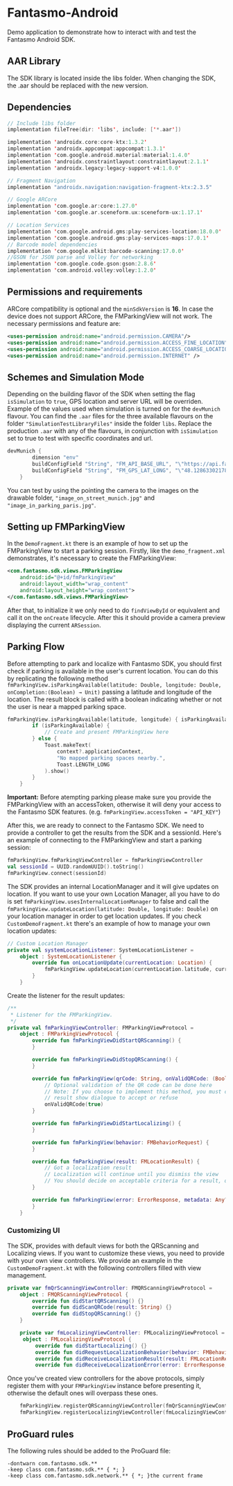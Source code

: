 # Fantasmo-Android
Demo application to demonstrate how to interact with and test the Fantasmo Android SDK.


## AAR Library
The SDK library is located inside the libs folder. When changing the SDK, the .aar should be replaced with the new version. 
  
## Dependencies
```kotlin
// Include libs folder 
implementation fileTree(dir: 'libs', include: ['*.aar'])

implementation 'androidx.core:core-ktx:1.3.2'
implementation 'androidx.appcompat:appcompat:1.3.1'
implementation 'com.google.android.material:material:1.4.0'
implementation 'androidx.constraintlayout:constraintlayout:2.1.1'
implementation 'androidx.legacy:legacy-support-v4:1.0.0'

// Fragment Navigation
implementation "androidx.navigation:navigation-fragment-ktx:2.3.5"

// Google ARCore
implementation 'com.google.ar:core:1.27.0'
implementation 'com.google.ar.sceneform.ux:sceneform-ux:1.17.1'

// Location Services
implementation 'com.google.android.gms:play-services-location:18.0.0'
implementation 'com.google.android.gms:play-services-maps:17.0.1'
// Barcode model dependencies
implementation 'com.google.mlkit:barcode-scanning:17.0.0'
//GSON for JSON parse and Volley for networking
implementation 'com.google.code.gson:gson:2.8.6'
implementation 'com.android.volley:volley:1.2.0'
```

## Permissions and requirements
ARCore compatibility is optional and the `minSdkVersion` is **16**. In case the device does not support ARCore, the FMParkingView will not work. The necessary permissions and feature are:

```xml
<uses-permission android:name="android.permission.CAMERA"/>
<uses-permission android:name="android.permission.ACCESS_FINE_LOCATION" />
<uses-permission android:name="android.permission.ACCESS_COARSE_LOCATION" />
<uses-permission android:name="android.permission.INTERNET" />
```
## Schemes and Simulation Mode

Depending on the building flavor of the SDK when setting the flag `isSimulation` to `true`, GPS location and server URL will be overriden. Example of the values used when simulation is turned on for the `devMunich` flavour. You can find the `.aar` files for the three available flavours on the folder `"SimulationTestLibraryFiles"` inside the folder `libs`. Replace the production `.aar` with any of the flavours, in conjunction with `isSimulation` set to true to test with specific coordinates and url.

```kotlin
devMunich {
        dimension "env"
        buildConfigField "String", "FM_API_BASE_URL", "\"https://api.fantasmo.io/v1/image.localize\""
        buildConfigField "String", "FM_GPS_LAT_LONG", "\"48.12863302178715,11.572371166069702\""
    }
```

You can test by using the pointing the camera to the images on the drawable folder, `"image_on_street_munich.jpg"` and `"image_in_parking_paris.jpg"`.

## Setting up FMParkingView

In the `DemoFragment.kt` there is an example of how to set up the FMParkingView to start a parking session.
Firstly, like the `demo_fragment.xml` demonstrates, it's necessary to create the FMParkingView:
```xml
<com.fantasmo.sdk.views.FMParkingView
    android:id="@+id/fmParkingView"
    android:layout_width="wrap_content"
    android:layout_height="wrap_content">
</com.fantasmo.sdk.views.FMParkingView>
```
After that, to initialize it we only need to do `findViewById` or equivalent and call it on the `onCreate` lifecycle. After this it should provide a camera preview displaying the current `ARSession`.

## Parking Flow

Before attempting to park and localize with Fantasmo SDK, you should first check if parking is available in the user's current location. You can do this by replicating the following method `fmParkingView.isParkingAvailable(latitude: Double, longitude: Double, onCompletion:(Boolean) → Unit)` passing a latitude and longitude of the location. The result block is called with a boolean indicating whether or not the user is near a mapped parking space.
```kotlin
fmParkingView.isParkingAvailable(latitude, longitude) { isParkingAvailable: Boolean
        if (isParkingAvailable) {
            // Create and present FMParkingView here
        } else {
            Toast.makeText(
                context?.applicationContext,
                "No mapped parking spaces nearby.",
                Toast.LENGTH_LONG
            ).show()
        }
    }
```    
**Important:** Before atempting parking please make sure you provide the FMParkingView with an accessToken, otherwise it will deny your access to the Fantasmo SDK features. (e.g. `fmParkingView.accessToken = "API_KEY"`)

After this, we are ready to connect to the Fantasmo SDK. We need to provide a controller to get the results from the SDK and a sessionId. Here's an example of connecting to the FMParkingView and start a parking session: 

```kotlin
fmParkingView.fmParkingViewController = fmParkingViewController
val sessionId = UUID.randomUUID().toString()
fmParkingView.connect(sessionId)
```

The SDK provides an internal LocationManager and it will give updates on location. If you want to use your own Location Manager, all you have to do is set `fmParkingView.usesInternalLocationManager` to false and call the `fmParkingView.updateLocation(latitude: Double, longitude: Double)` on your location manager in order to get location updates. If you check `CustomDemoFragment.kt` there's an example of how to manage your own location updates: 

```kotlin
// Custom Location Manager
private val systemLocationListener: SystemLocationListener =
    object : SystemLocationListener {
        override fun onLocationUpdate(currentLocation: Location) {
            fmParkingView.updateLocation(currentLocation.latitude, currentLocation.longitude)
        }
    }
```
Create the listener for the result updates:
```kotlin        
/**
 * Listener for the FMParkingView.
 */
private val fmParkingViewController: FMParkingViewProtocol =
    object : FMParkingViewProtocol {
        override fun fmParkingViewDidStartQRScanning() {
        }

        override fun fmParkingViewDidStopQRScanning() {
        }

        override fun fmParkingView(qrCode: String, onValidQRCode: (Boolean) -> Unit) {
            // Optional validation of the QR code can be done here
            // Note: If you choose to implement this method, you must call the `onValidQRCode` with the validation 
            // result show dialogue to accept or refuse
            onValidQRCode(true)
        }

        override fun fmParkingViewDidStartLocalizing() {
        }

        override fun fmParkingView(behavior: FMBehaviorRequest) {
        }

        override fun fmParkingView(result: FMLocationResult) {
            // Got a localization result
            // Localization will continue until you dismiss the view
            // You should decide on acceptable criteria for a result, one way is by checking the `confidence` value
        }

        override fun fmParkingView(error: ErrorResponse, metadata: Any?) {
        }
    }
```
### Customizing UI

The SDK, provides with default views for both the QRScanning and Localizing views. If you want to customize these views, you need to provide with your own view controllers. We provide an example in the `CustomDemoFragment.kt` with the following controllers filled with view management.

```kotlin
private var fmQrScanningViewController: FMQRScanningViewProtocol =
    object : FMQRScanningViewProtocol {
        override fun didStartQRScanning() {}
        override fun didScanQRCode(result: String) {}
        override fun didStopQRScanning() {}
    }

    private var fmLocalizingViewController: FMLocalizingViewProtocol =
     object : FMLocalizingViewProtocol {
         override fun didStartLocalizing() {}
         override fun didRequestLocalizationBehavior(behavior: FMBehaviorRequest) {}
         override fun didReceiveLocalizationResult(result: FMLocationResult) {}
         override fun didReceiveLocalizationError(error: ErrorResponse, errorMetadata: Any?) {}
```

Once you've created view controllers for the above protocols, simply register them with your `FMParkingView` instance before presenting it, otherwise the default ones will overpass these ones.
```kotlin
    fmParkingView.registerQRScanningViewController(fmQrScanningViewController)
    fmParkingView.registerLocalizingViewController(fmLocalizingViewController)
```
## ProGuard rules

The following rules should be added to the ProGuard file: 

    -dontwarn com.fantasmo.sdk.**
    -keep class com.fantasmo.sdk.** { *; }
    -keep class com.fantasmo.sdk.network.** { *; }the current frame

